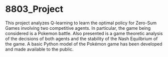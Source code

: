 # 8803_Project

This project analyzes Q-learning to learn the optimal policy for Zero-Sum Games involving two competitive agents. In particular, the game being considered is a Pokemon battle. Also presented is a game theoretic analysis of the decisions of both agents and the stability of the Nash Equilbrium of the game. A basic Python model of the Pokémon game has been developed and made available to the public.
